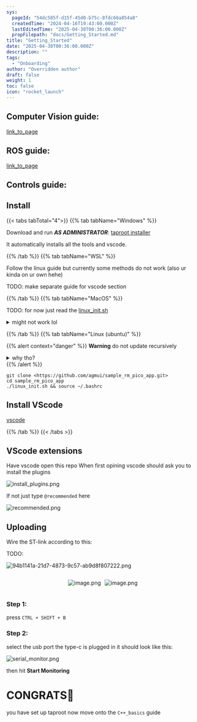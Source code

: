 ```yaml
---
sys:
  pageId: "54dc585f-d15f-45d0-b75c-8fdc66a854a8"
  createdTime: "2024-04-16T19:43:00.000Z"
  lastEditedTime: "2025-04-30T00:36:00.000Z"
  propFilepath: "docs/Getting_Started.md"
title: "Getting_Started"
date: "2025-04-30T00:36:00.000Z"
description: ""
tags:
  - "Onboarding"
author: "Overridden author"
draft: false
weight: 1
toc: false
icon: "rocket_launch"
---
```


## Computer Vision guide:

[link_to_page](86d45bc0-388b-4d26-8848-44f255f73d0e)

## ROS guide:

[link_to_page](3c76c1de-ec8f-46d6-8b0a-294005edc2d5)

## Controls guide:

## Install

{{< tabs tabTotal="4">}}
{{% tab tabName="Windows" %}}

Download and run _**AS ADMINISTRATOR**_: [taproot installer](https://github.com/Thornbots/TeachingFreshies/releases/tag/1.0)

It automatically installs all the tools and vscode.

{{% /tab %}}
{{% tab tabName="WSL" %}}

Follow the linux guide but currently some methods do not work (also ur kinda on ur own hehe)

TODO: make separate guide for vscode section

{{% /tab %}}
{{% tab tabName="MacOS" %}}

TODO: for now just read the [linux_init.sh](https://github.com/agmui/sample_rm_pico_app/blob/main/linux_init.sh)

<details>
<summary>might not work lol</summary>

`brew install libusb pkg-config`

Next install: [vscode](https://code.visualstudio.com/Download)

</details>

{{% /tab %}}
{{% tab tabName="Linux (ubuntu)" %}}

{{% alert context="danger" %}}
**Warning** do not update recursively
<details>
<summary>why tho?</summary>
There are some submodules that may go on for a while (like tinyusb) and I highly
recommend you don't need to get them.
If you want to see what submodules I update just look in `linux_init.sh`
</details>
{{% /alert %}}

```shell
git clone <https://github.com/agmui/sample_rm_pico_app.git>
cd sample_rm_pico_app
./linux_init.sh && source ~/.bashrc
```

## Install VScode

[vscode](https://code.visualstudio.com/Download)

{{% /tab %}}
{{< /tabs >}}

## VScode extensions

Have vscode open this repo
When first opining vscode should ask you to install the plugins

![install_plugins.png](https://prod-files-secure.s3.us-west-2.amazonaws.com/d518164a-d88e-44d1-a4ee-3adb3bd8bce0/89bd30f0-1825-4e77-867b-0a41ce370880/install_plugins.png?X-Amz-Algorithm=AWS4-HMAC-SHA256&X-Amz-Content-Sha256=UNSIGNED-PAYLOAD&X-Amz-Credential=ASIAZI2LB466YSBABN5S%2F20250504%2Fus-west-2%2Fs3%2Faws4_request&X-Amz-Date=20250504T170350Z&X-Amz-Expires=3600&X-Amz-Security-Token=IQoJb3JpZ2luX2VjEHEaCXVzLXdlc3QtMiJGMEQCICvci6LSFkpk%2FuoJ75lyx7q8e635A5d5HoOL7XHAdWQAAiBWhZL9chuPj1LuiKeFWGiBZ57z9IINu2OMVA2GEGIH9ir%2FAwgaEAAaDDYzNzQyMzE4MzgwNSIMZGXIdYIbs0XM0Q5EKtwDIVoBXT7FZdPsnraEfXrgImyUj%2Bb8JTHKZtHjQfryQgRphvQcNl8%2F3fx0CWf7sb5IV4xBEI0UzYSDQ1I6vHcHq9%2BmaC0WgxKlREjHFxkVdR5UlBdrJ6o%2B%2BzsJPpqmCe9lTXiCtx54VjkLZIUqmJWe0M3NQgYQzVS0HT5aU6cHQhp41hMBydE%2FcwbfxlgIJuN6zvZK4%2BSrR1DxnzKfXNEQoBsLd2IDu4A3bYYy6Mbx2R0HRoXcr44GyO1echrWrmW1GLYj%2Bkq8tpf5TV313ieG0FD5FLf7bKPH2ek9OifaEWucIxa28Nm2mxZta7Mh09uNm2kklckpvGfSCUs19wzaC6Xxb3oyBUElxe15%2BtvKd5624CHwQY5fHxG2EBbaX%2B%2BFNubW3BOXkuqgKWXXwhUgpz8FngvUzlTQRoAbFm1r5xMjFZwld4lquvK%2BymvXg17TyLUyj6yGYHkVx1ow9WmsBxcj56GEIqyNsO%2FIXAAnhd5eQlrAVM9MfOhkt55vZUAVQ2ul2aJFaBbv%2BHES1jkW8Pq%2BjkTXz1YjNERTnSlRUMwvPjN2RlHzFAGTNr4%2Fv4i9SW0f0xzBS6b6Zrr6qbXsBYhY2P7RpTOxIIOnVF5qr2XpG1RXpNWRoTvTV4Yw7rrewAY6pgESSm5V0K1rKggQJc%2BZrJyTQl%2FzgMX6wIRIrpZy89DNitQ6%2FbOOVYC0Wth%2FGhJ1VrqN0mC5DVd6qq6nLDQRGx8DtFoS5n6R0RNl6kjpHfQryNgQpcZHJKPDvoCtz%2B2EN8jpRZvluZSkAoe4shn3CaZ5FjfThgHpinzT7MqAQO55hSw4ytDOmqBELaVO%2B%2BCdEzVjxm6JTCLbyi0CVyr4tgnGip3JR8Sc&X-Amz-Signature=b39c0963485d6c02ac8f012d3d889c90109c6d3b9595d0f1026836e17041e017&X-Amz-SignedHeaders=host&x-id=GetObject)

If not just type `@recommended` here  

![recommended.png](https://prod-files-secure.s3.us-west-2.amazonaws.com/d518164a-d88e-44d1-a4ee-3adb3bd8bce0/61e661e9-5d85-4dfc-be0d-8d2097a5e793/recommended.png?X-Amz-Algorithm=AWS4-HMAC-SHA256&X-Amz-Content-Sha256=UNSIGNED-PAYLOAD&X-Amz-Credential=ASIAZI2LB466YSBABN5S%2F20250504%2Fus-west-2%2Fs3%2Faws4_request&X-Amz-Date=20250504T170350Z&X-Amz-Expires=3600&X-Amz-Security-Token=IQoJb3JpZ2luX2VjEHEaCXVzLXdlc3QtMiJGMEQCICvci6LSFkpk%2FuoJ75lyx7q8e635A5d5HoOL7XHAdWQAAiBWhZL9chuPj1LuiKeFWGiBZ57z9IINu2OMVA2GEGIH9ir%2FAwgaEAAaDDYzNzQyMzE4MzgwNSIMZGXIdYIbs0XM0Q5EKtwDIVoBXT7FZdPsnraEfXrgImyUj%2Bb8JTHKZtHjQfryQgRphvQcNl8%2F3fx0CWf7sb5IV4xBEI0UzYSDQ1I6vHcHq9%2BmaC0WgxKlREjHFxkVdR5UlBdrJ6o%2B%2BzsJPpqmCe9lTXiCtx54VjkLZIUqmJWe0M3NQgYQzVS0HT5aU6cHQhp41hMBydE%2FcwbfxlgIJuN6zvZK4%2BSrR1DxnzKfXNEQoBsLd2IDu4A3bYYy6Mbx2R0HRoXcr44GyO1echrWrmW1GLYj%2Bkq8tpf5TV313ieG0FD5FLf7bKPH2ek9OifaEWucIxa28Nm2mxZta7Mh09uNm2kklckpvGfSCUs19wzaC6Xxb3oyBUElxe15%2BtvKd5624CHwQY5fHxG2EBbaX%2B%2BFNubW3BOXkuqgKWXXwhUgpz8FngvUzlTQRoAbFm1r5xMjFZwld4lquvK%2BymvXg17TyLUyj6yGYHkVx1ow9WmsBxcj56GEIqyNsO%2FIXAAnhd5eQlrAVM9MfOhkt55vZUAVQ2ul2aJFaBbv%2BHES1jkW8Pq%2BjkTXz1YjNERTnSlRUMwvPjN2RlHzFAGTNr4%2Fv4i9SW0f0xzBS6b6Zrr6qbXsBYhY2P7RpTOxIIOnVF5qr2XpG1RXpNWRoTvTV4Yw7rrewAY6pgESSm5V0K1rKggQJc%2BZrJyTQl%2FzgMX6wIRIrpZy89DNitQ6%2FbOOVYC0Wth%2FGhJ1VrqN0mC5DVd6qq6nLDQRGx8DtFoS5n6R0RNl6kjpHfQryNgQpcZHJKPDvoCtz%2B2EN8jpRZvluZSkAoe4shn3CaZ5FjfThgHpinzT7MqAQO55hSw4ytDOmqBELaVO%2B%2BCdEzVjxm6JTCLbyi0CVyr4tgnGip3JR8Sc&X-Amz-Signature=6f3c7bbdb44b13e1a400b5119adb0aa2fb33704e55ecc41fefa339d22de5dbd0&X-Amz-SignedHeaders=host&x-id=GetObject)

## Uploading

Wire the ST-link according to this:

TODO:

![94b1141a-21d7-4873-9c57-ab9d8f807222.png](https://prod-files-secure.s3.us-west-2.amazonaws.com/d518164a-d88e-44d1-a4ee-3adb3bd8bce0/e5fad17d-ab82-4300-9f4c-505ab4b1202c/94b1141a-21d7-4873-9c57-ab9d8f807222.png?X-Amz-Algorithm=AWS4-HMAC-SHA256&X-Amz-Content-Sha256=UNSIGNED-PAYLOAD&X-Amz-Credential=ASIAZI2LB466YSBABN5S%2F20250504%2Fus-west-2%2Fs3%2Faws4_request&X-Amz-Date=20250504T170350Z&X-Amz-Expires=3600&X-Amz-Security-Token=IQoJb3JpZ2luX2VjEHEaCXVzLXdlc3QtMiJGMEQCICvci6LSFkpk%2FuoJ75lyx7q8e635A5d5HoOL7XHAdWQAAiBWhZL9chuPj1LuiKeFWGiBZ57z9IINu2OMVA2GEGIH9ir%2FAwgaEAAaDDYzNzQyMzE4MzgwNSIMZGXIdYIbs0XM0Q5EKtwDIVoBXT7FZdPsnraEfXrgImyUj%2Bb8JTHKZtHjQfryQgRphvQcNl8%2F3fx0CWf7sb5IV4xBEI0UzYSDQ1I6vHcHq9%2BmaC0WgxKlREjHFxkVdR5UlBdrJ6o%2B%2BzsJPpqmCe9lTXiCtx54VjkLZIUqmJWe0M3NQgYQzVS0HT5aU6cHQhp41hMBydE%2FcwbfxlgIJuN6zvZK4%2BSrR1DxnzKfXNEQoBsLd2IDu4A3bYYy6Mbx2R0HRoXcr44GyO1echrWrmW1GLYj%2Bkq8tpf5TV313ieG0FD5FLf7bKPH2ek9OifaEWucIxa28Nm2mxZta7Mh09uNm2kklckpvGfSCUs19wzaC6Xxb3oyBUElxe15%2BtvKd5624CHwQY5fHxG2EBbaX%2B%2BFNubW3BOXkuqgKWXXwhUgpz8FngvUzlTQRoAbFm1r5xMjFZwld4lquvK%2BymvXg17TyLUyj6yGYHkVx1ow9WmsBxcj56GEIqyNsO%2FIXAAnhd5eQlrAVM9MfOhkt55vZUAVQ2ul2aJFaBbv%2BHES1jkW8Pq%2BjkTXz1YjNERTnSlRUMwvPjN2RlHzFAGTNr4%2Fv4i9SW0f0xzBS6b6Zrr6qbXsBYhY2P7RpTOxIIOnVF5qr2XpG1RXpNWRoTvTV4Yw7rrewAY6pgESSm5V0K1rKggQJc%2BZrJyTQl%2FzgMX6wIRIrpZy89DNitQ6%2FbOOVYC0Wth%2FGhJ1VrqN0mC5DVd6qq6nLDQRGx8DtFoS5n6R0RNl6kjpHfQryNgQpcZHJKPDvoCtz%2B2EN8jpRZvluZSkAoe4shn3CaZ5FjfThgHpinzT7MqAQO55hSw4ytDOmqBELaVO%2B%2BCdEzVjxm6JTCLbyi0CVyr4tgnGip3JR8Sc&X-Amz-Signature=558f05ee03c2b42b519420fa12bb2b5ba231505a05aa586fc40a21c4eafb237c&X-Amz-SignedHeaders=host&x-id=GetObject)

<div style="display: flex;flex-direction: row; column-gap:10px; max-width: 630px;justify-content: center;">
<div>

![image.png](https://prod-files-secure.s3.us-west-2.amazonaws.com/d518164a-d88e-44d1-a4ee-3adb3bd8bce0/210ecb78-1116-4d7b-b9b7-2292f66fa2c2/image.png?X-Amz-Algorithm=AWS4-HMAC-SHA256&X-Amz-Content-Sha256=UNSIGNED-PAYLOAD&X-Amz-Credential=ASIAZI2LB46675H555YS%2F20250504%2Fus-west-2%2Fs3%2Faws4_request&X-Amz-Date=20250504T170406Z&X-Amz-Expires=3600&X-Amz-Security-Token=IQoJb3JpZ2luX2VjEHEaCXVzLXdlc3QtMiJGMEQCIBHZE9e%2BUqkPnYFVSNZecVfw5SUwSIp8W5D8vAffIu53AiAiQsZr65fJK%2F6TGJXrJMH4xgzUaOs9hMDxQm4Z5tdApir%2FAwgaEAAaDDYzNzQyMzE4MzgwNSIMdKJ3BApZTbA9b7TUKtwDOkXBBBKG7kJ6iedXcx%2BvjBqDbqvpB3t0hOC0cxUuy1o43xn%2F3HCEcouX0dxrMMx6DVHZDwIaSV%2F2bZivalG47sDtffpdkRszxy6agS0brqaE1dkHWsxOFGOaZ7lCNrxRHq7FJgUxIP%2BNzZCh55uT5nh2ETzEn6zNsYTOJOqhyqxrOzHWi21kn%2F3W%2B56t1s2TL40LoBvU%2FBrk9ppVV7s82Od4cnwf8%2B5ph%2Fs8KJs0xrQjghNEPgMhKaa3QGDk4eOwuUimDpqEW11sDSFuHej7j0gRJkoevXC5x5Ih%2Fjq3jLqctT9l%2B9%2FpLPqKY3GFS1PvU%2BsLlxZjORAs6iYQsD0XdaWRz9O7XFVY2Vax5u4CawcBRLR5mMN31RbKVzNkVfis9fEOBWqWj%2FgEYMp7w%2F7X6fkFK4Fa5ecZbD5aP4EybuF4oJUBiojSvw36aaPJgPVzWYH4aZIN9RnISImvl21u1HH5n4qE3uf3hPqumirDxnm1CWM4rx0MjUkhZTv3FEFBQc8KtC28gLWlq6X2Mu%2FVYPfeOhn87x52%2BH%2Fl%2BnR1rIoXAs8JRaiiu5u7UrJq0ZdB2PK%2F96Xc8qTEKemwg4ctJtG2rgdDyYqz6NSlf7WKGfXF7zNNhKAoa0CBGG8w8brewAY6pgFuoW9XP7Zitr9pKyT4xpyzieeiw4mIn7f9jI48tN9%2F8w899Cb2%2FJPgXqmW2VntSmyZls3Prq8jwRPhssqLk7rrkQMIjZRL4xm6adCElCjv%2F%2BB5XeCfsy2brTE6xuEBueUn5hQbNkGtO2L8FmblScRuEb3XMps6p4sn6E8Uh6nPLR8mnALdhPoqgrd49XFbEad1eG9Tsl1YMxtvXVZXiHqQanco4x9e&X-Amz-Signature=b862c1ee5c2bde72a66379744dccb37672053b46e25c1d9d33a3035544399d73&X-Amz-SignedHeaders=host&x-id=GetObject)

</div>
<div>

![image.png](https://prod-files-secure.s3.us-west-2.amazonaws.com/d518164a-d88e-44d1-a4ee-3adb3bd8bce0/33a0fd0f-8ca6-4a86-8e09-26e95ded1fff/image.png?X-Amz-Algorithm=AWS4-HMAC-SHA256&X-Amz-Content-Sha256=UNSIGNED-PAYLOAD&X-Amz-Credential=ASIAZI2LB466TMMRFRCU%2F20250504%2Fus-west-2%2Fs3%2Faws4_request&X-Amz-Date=20250504T170407Z&X-Amz-Expires=3600&X-Amz-Security-Token=IQoJb3JpZ2luX2VjEHEaCXVzLXdlc3QtMiJIMEYCIQDpO%2F1J%2FTemQfywRpNKay8oGNQR50bME0VeNxXt%2Bap2wQIhAITuObWbLipDK%2F%2F18xGz2X%2B%2FxVsDZBPA4GWGAQCuU72XKv8DCBoQABoMNjM3NDIzMTgzODA1IgxmZ7OvXdQpw%2FfraMcq3AM3%2FFvfIHBJVwhnXouoHJrpMkEcm6eeo0bT9Eqy%2FbAnczaYE4IjWAqyKRsktAqaaHKixIEdvO97vt3FwgicfsGYh00CVa4RMGNFobx6n2ObWXJ0ttBq68CRSv%2B536W3ZzONKuP2nQO%2BMQKNqIzmwV7aeBTROHppAeMNVxsH8Wj7lrjJXsHo%2BDp8Nb3fT3kBPc%2FtKh0wZAYpTWGl29YfYTjsYD1sNDBlWp97p0GN8t2lfRqP7Z6VWBARcXLU5p63JkNWWhu9yDXgvmBjq7gXFg%2B2L6yqY3sgMNnodtFX02oxj4748Qn4OhTpgY3wo4HrvJv4N49%2B05PKrRIHtMZ%2ByGF%2Bx3F3XRuukCTfHvUPixTkS96F1tJCkDIkTyZO5Zw4P4V99wIdIvgohKYy0khcN0sWigsSAHW18ElHxifSGo1naohs6g2H32e8CAhbuT6V9F5Tl91hR72ZLwBfmv1xupqRZwzv1jJgVynLI663UtTEYwNBFxrIJ38hg71SdWdnM0J%2F0obVhcoDDgPJVczJyfamSnjVXxli9MIDgzlAJPUdEwYeZ%2B8%2FdV%2BlZ8or2WjpAmcZdh47sC%2BdpkYBXPfgKHA5DNF%2B9lft3GmVjS%2Ba4U0DAJdJpBlmP2WHrdPiVDCYu97ABjqkAW5VXFc560ClXRYzQmpLvqc82BJVC5171xSSrmjkImNS7J9h1YUKF6vAsMTLjVhcYc38GNoR15NTrP0YQpBP1i4h6ad44w2U7g5%2Bo3cOwRfOkJnsYr50jNKrihrxbr0Al8vhvquNZyUogvFqDvTv0XBxU8e%2F3xxkuY13KTIbnokecsDhMB4Mq0fJC7xHF7xNiA7z7HhbEoIqzRLRojH0QpuEXii9&X-Amz-Signature=1a819df4d0b1559edda3e57828a375900adf3f388b6ca9d0e00479cda52fb127&X-Amz-SignedHeaders=host&x-id=GetObject)

</div>
</div>

### Step 1:

press `CTRL + SHIFT + B`

### Step 2:

select the usb port the type-c is plugged in it should look like this:

![serial_monitor.png](https://prod-files-secure.s3.us-west-2.amazonaws.com/d518164a-d88e-44d1-a4ee-3adb3bd8bce0/f03f4774-05d4-4393-b6a0-d5efb6d315ab/serial_monitor.png?X-Amz-Algorithm=AWS4-HMAC-SHA256&X-Amz-Content-Sha256=UNSIGNED-PAYLOAD&X-Amz-Credential=ASIAZI2LB466YSBABN5S%2F20250504%2Fus-west-2%2Fs3%2Faws4_request&X-Amz-Date=20250504T170350Z&X-Amz-Expires=3600&X-Amz-Security-Token=IQoJb3JpZ2luX2VjEHEaCXVzLXdlc3QtMiJGMEQCICvci6LSFkpk%2FuoJ75lyx7q8e635A5d5HoOL7XHAdWQAAiBWhZL9chuPj1LuiKeFWGiBZ57z9IINu2OMVA2GEGIH9ir%2FAwgaEAAaDDYzNzQyMzE4MzgwNSIMZGXIdYIbs0XM0Q5EKtwDIVoBXT7FZdPsnraEfXrgImyUj%2Bb8JTHKZtHjQfryQgRphvQcNl8%2F3fx0CWf7sb5IV4xBEI0UzYSDQ1I6vHcHq9%2BmaC0WgxKlREjHFxkVdR5UlBdrJ6o%2B%2BzsJPpqmCe9lTXiCtx54VjkLZIUqmJWe0M3NQgYQzVS0HT5aU6cHQhp41hMBydE%2FcwbfxlgIJuN6zvZK4%2BSrR1DxnzKfXNEQoBsLd2IDu4A3bYYy6Mbx2R0HRoXcr44GyO1echrWrmW1GLYj%2Bkq8tpf5TV313ieG0FD5FLf7bKPH2ek9OifaEWucIxa28Nm2mxZta7Mh09uNm2kklckpvGfSCUs19wzaC6Xxb3oyBUElxe15%2BtvKd5624CHwQY5fHxG2EBbaX%2B%2BFNubW3BOXkuqgKWXXwhUgpz8FngvUzlTQRoAbFm1r5xMjFZwld4lquvK%2BymvXg17TyLUyj6yGYHkVx1ow9WmsBxcj56GEIqyNsO%2FIXAAnhd5eQlrAVM9MfOhkt55vZUAVQ2ul2aJFaBbv%2BHES1jkW8Pq%2BjkTXz1YjNERTnSlRUMwvPjN2RlHzFAGTNr4%2Fv4i9SW0f0xzBS6b6Zrr6qbXsBYhY2P7RpTOxIIOnVF5qr2XpG1RXpNWRoTvTV4Yw7rrewAY6pgESSm5V0K1rKggQJc%2BZrJyTQl%2FzgMX6wIRIrpZy89DNitQ6%2FbOOVYC0Wth%2FGhJ1VrqN0mC5DVd6qq6nLDQRGx8DtFoS5n6R0RNl6kjpHfQryNgQpcZHJKPDvoCtz%2B2EN8jpRZvluZSkAoe4shn3CaZ5FjfThgHpinzT7MqAQO55hSw4ytDOmqBELaVO%2B%2BCdEzVjxm6JTCLbyi0CVyr4tgnGip3JR8Sc&X-Amz-Signature=e1591e362b73ade87450263fae6ae4302706a6f6464961bb6112eb73afb35a2d&X-Amz-SignedHeaders=host&x-id=GetObject)

then hit **Start Monitoring**

# CONGRATS🎉

you have set up taproot now move onto the `C++_basics` guide
